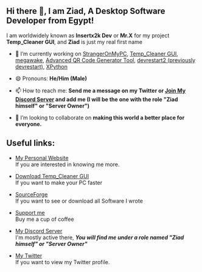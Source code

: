 ## Hi there 👋, I am **Ziad**, A **Desktop Software Developer** from **Egypt**!
I am worldwidely known as **Insertx2k Dev** or **Mr.X** for my project **Temp_Cleaner GUI**, and **Ziad** is just my real first name

- 🔭 I’m currently working on [StrangerOnMyPC](https://github.com/InsertX2k/StrangerOnMyPC), [Temp_Cleaner GUI](https://github.com/InsertX2k/temp_cleaner_gui), [megawake](https://github.com/InsertX2k/megawake), [Advanced QR Code Generator Tool](https://github.com/InsertX2k/qrcode-gen), [devrestart2 (previously devrestart)](https://github.com/InsertX2k/devrestart), [XPython](https://github.com/InsertX2k/xpython)

- 😄 Pronouns: **He/Him (Male)**

- 📫 How to reach me: **Send me a message on my Twitter or [Join My Discord Server](https://discord.com/invite/HUMsUpaaHn) and add me (I will be the one with the role "Ziad himself" or "Server Owner")**

- 👯 I’m looking to collaborate on **making this world a better place for everyone.**

## Useful links:

* [My Personal Website](https://insertx2k.github.io/mrx) <br>
If you are interested in knowing me more.

* [Download Temp_Cleaner GUI](https://insertx2k.github.io/temp_cleaner_gui) <br>
If you want to make your PC faster

* [SourceForge](https://sourceforge.net/u/mrxofficial/profile/) <br>
If you want to see or download all Software I wrote

* [Support me](https://www.buymeacoffee.com/insertx2kdev) <br>
Buy me a cup of coffee

* [My Discord Server](https://discord.com/invite/HUMsUpaaHn) <br>
I'm mostly active there, ***You will find me under a role named "Ziad himself" or "Server Owner"***

* [My Twitter](https://twitter.com/insertplayztw) <br>
If you want to view my Twitter profile.


<!--
**InsertX2k/InsertX2k** is a ✨ _special_ ✨ repository because its `README.md` (this file) appears on your GitHub profile.

Here are some ideas to get you started:


- 🌱 I’m currently learning ...

- 🤔 I’m looking for help with ...



- ⚡ Fun fact: ...
-->
